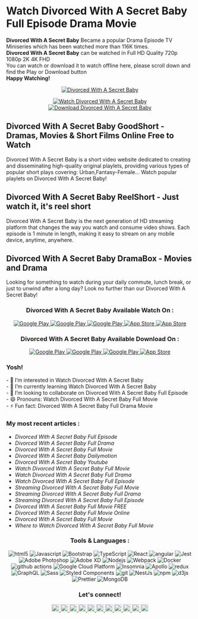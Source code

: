 # Watch Divorced With A Secret Baby Full Episode Drama Movie

<p><strong>Divorced With A Secret Baby</strong> Became a popular Drama Episode TV Miniseries
which has been watched more than 116K times.<br>
<strong>Divorced With A Secret Baby</strong> can be watched in Full HD Quality 720p 1080p 2K 4K FHD<br>
You can watch or download it to watch offline here, please scroll down and find the Play or Download button<br>
<strong>Happy Watching!</strong></p>

<p align="center">
  <a href="https://moviplex.app.link/e/w50HiSVTcTb?utm_source=github&utm_medium=banner&utm_campaign=img">
  <img alt="Divorced With A Secret Baby" src="https://i.ytimg.com/vi/fFGzNiZMjdA/hq720.jpg" />
  </a>
</p>
  
<p align="center">
  <a href="https://moviplex.app.link/e/w50HiSVTcTb?utm_source=github&utm_medium=Watch&utm_campaign=btn">
  <img alt="Watch Divorced With A Secret Baby" src="https://img.shields.io/badge/-Watch Now-2986cc?style=flat-square&logo=youtube&logoColor=white" />
  </a>
  
  <a href="https://moviplex.app.link/e/w50HiSVTcTb?utm_source=github&utm_medium=Download&utm_campaign=btn">
  <img alt="Download Divorced With A Secret Baby" src="https://img.shields.io/badge/-Download-cc0000?style=flat-square&logo=google-drive&logoColor=white" />
  </a>
</p>

## Divorced With A Secret Baby GoodShort - Dramas, Movies & Short Films Online Free to Watch
<p>
Divorced With A Secret Baby is a short video website dedicated to creating and disseminating high-quality original playlets, providing various types of popular short plays covering: Urban,Fantasy-Female... Watch popular playlets on Divorced With A Secret Baby!
</p>

## Divorced With A Secret Baby ReelShort - Just watch it, it's reel short
<p>
Divorced With A Secret Baby is the next generation of HD streaming platform that changes the way you watch and consume video shows. Each episode is 1 minute in length, making it easy to stream on any mobile device, anytime, anywhere.
</p>

## Divorced With A Secret Baby DramaBox - Movies and Drama
<p>
Looking for something to watch during your daily commute, lunch break, or just to unwind after a long day? Look no further than our Divorced With A Secret Baby!
</p>

<h3 align="center">Divorced With A Secret Baby Available Watch On :</h3>
<p align="center">
  <a href="https://moviplex.app.link/e/w50HiSVTcTb?utm_source=github&utm_medium=YouTube&utm_campaign=btn">
  <img alt="Google Play" src="https://img.shields.io/badge/-YouTube-cc0000?style=flat-square&logo=youtube&logoColor=white" />
  </a>
  <a href="https://moviplex.app.link/e/w50HiSVTcTb?utm_source=github&utm_medium=Dailymotion&utm_campaign=btn">
  <img alt="Google Play" src="https://img.shields.io/badge/-Dailymotion-5b5b5b?style=flat-square&logo=dailymotion&logoColor=white" />
  </a>
  <a href="https://moviplex.app.link/e/w50HiSVTcTb?utm_source=github&utm_medium=Netflix&utm_campaign=btn">
  <img alt="Google Play" src="https://img.shields.io/badge/-Netflix-cc0000?style=flat-square&logo=netflix&logoColor=white" />
  </a>
  <a href="https://moviplex.app.link/e/w50HiSVTcTb?utm_source=github&utm_medium=AmazonPrimeVideo&utm_campaign=btn">
  <img alt="App Store" src="https://img.shields.io/badge/-Amazon Prime Video-2986cc?style=flat-square&logo=prime&logoColor=white" />
  </a>
  <a href="https://moviplex.app.link/e/w50HiSVTcTb?utm_source=github&utm_medium=AplleTV&utm_campaign=btn">
  <img alt="App Store" src="https://img.shields.io/badge/-Apple TV-5b5b5b?style=flat-square&logo=apple-tv&logoColor=white" />
  </a>
</p>

<h3 align="center">Divorced With A Secret Baby Available Download On :</h3>
<p align="center">
  <a href="https://moviplex.app.link/e/w50HiSVTcTb?utm_source=github&utm_medium=GoogleDrive&utm_campaign=btn">
  <img alt="Google Play" src="https://img.shields.io/badge/-Google Drive-3c9216?style=flat-square&logo=google-drive&logoColor=white" />
  </a>
  <a href="https://moviplex.app.link/e/w50HiSVTcTb?utm_source=github&utm_medium=Dropbox&utm_campaign=btn">
  <img alt="Google Play" src="https://img.shields.io/badge/-Dropbox-2986cc?style=flat-square&logo=dropbox&logoColor=white" />
  </a>
  <a href="https://moviplex.app.link/e/w50HiSVTcTb?utm_source=github&utm_medium=GooglePlay&utm_campaign=btn">
  <img alt="Google Play" src="https://img.shields.io/badge/-Google%20Play-3c9216?style=flat-square&logo=google-play&logoColor=white" />
  </a>
  <a href="https://moviplex.app.link/e/w50HiSVTcTb?utm_source=github&utm_medium=AppStore&utm_campaign=btn">
  <img alt="App Store" src="https://img.shields.io/badge/-App%20Store-2986cc?style=flat-square&logo=app-store&logoColor=white" />
  </a>
</p>

### Yosh!
<p>
    - 👀 I’m interested in Watch Divorced With A Secret Baby</br>
    - 🌱 I’m currently learning Watch Divorced With A Secret Baby</br>
    - 💞️ I’m looking to collaborate on Divorced With A Secret Baby Full Episode</br>
    - 😄 Pronouns: Watch Divorced With A Secret Baby Full Movie</br>
    - ⚡ Fun fact: Divorced With A Secret Baby Full Drama Movie</br>
</p>

### My most recent articles :
<ul>
  <li><i>Divorced With A Secret Baby Full Episode</i></li>
  <li><i>Divorced With A Secret Baby Full Drama</i></li>
  <li><i>Divorced With A Secret Baby Full Movie</i></li>
  <li><i>Divorced With A Secret Baby Dailymotion</i></li>
  <li><i>Divorced With A Secret Baby Youtube</i></li>
  <li><i>Watch Divorced With A Secret Baby Full Movie</i></li>
  <li><i>Watch Divorced With A Secret Baby Full Drama</i></li>
  <li><i>Watch Divorced With A Secret Baby Full Episode</i></li>
  <li><i>Streaming Divorced With A Secret Baby Full Movie</i></li>
  <li><i>Streaming Divorced With A Secret Baby Full Drama</i></li>
  <li><i>Streaming Divorced With A Secret Baby Full Episode</i></li>
  <li><i>Divorced With A Secret Baby Full Movie FREE</i></li>
  <li><i>Divorced With A Secret Baby Full Movie Online</i></li>
  <li><i>Divorced With A Secret Baby Full Movie</i></li>
  <li><i>Where to Watch Divorced With A Secret Baby Full Movie</i></li>
</ul>

<h3 align="center">Tools & Languages :</h3>
<p align="center">
  <img alt="html5" src="https://img.shields.io/badge/-HTML5-E34F26?style=flat-square&logo=html5&logoColor=white" />
  <img alt="Javascript" src="https://img.shields.io/badge/-javascript-f7df1c?style=flat-square&logo=javascript&logoColor=black" />
  <img alt="Bootstrap" src="https://img.shields.io/badge/-bootstrap-7953b3?style=flat-square&logo=javascript&logoColor=white" />
  <img alt="TypeScript" src="https://img.shields.io/badge/-TypeScript-007ACC?style=flat-square&logo=typescript&logoColor=white" />
  <img alt="React" src="https://img.shields.io/badge/-React-45b8d8?style=flat-square&logo=react&logoColor=white" />
  <img alt="angular" src="https://img.shields.io/badge/-Angular-DD0031?style=flat-square&logo=angular&logoColor=white" />
  <img alt="Jest" src="https://img.shields.io/badge/-jest-be3d19?style=flat-square&logo=jest&logoColor=white" />
  <img alt="Adobe Photoshop" src="https://img.shields.io/badge/-adobe%20photoshop-30a8ff?style=flat-square&logo=adobe%20photoshop&logoColor=white" />
  <img alt="Adobe XD" src="https://img.shields.io/badge/-Adobe%20XD-ff62f6?style=flat-square&logo=Adobe%20XD&logoColor=white" />
  <img alt="Nodejs" src="https://img.shields.io/badge/-Nodejs-43853d?style=flat-square&logo=Node.js&logoColor=white" />
  <img alt="Webpack" src="https://img.shields.io/badge/-Webpack-8DD6F9?style=flat-square&logo=webpack&logoColor=white" />
  <img alt="Docker" src="https://img.shields.io/badge/-Docker-46a2f1?style=flat-square&logo=docker&logoColor=white" />
  <img alt="github actions" src="https://img.shields.io/badge/-Github_Actions-2088FF?style=flat-square&logo=github-actions&logoColor=white" />
  <img alt="Google Cloud Platform" src="https://img.shields.io/badge/-Google_Cloud_Platform-1a73e8?style=flat-square&logo=google-cloud&logoColor=white" />
  <img alt="Insomnia" src="https://img.shields.io/badge/-Insomnia-5849BE?style=flat-square&logo=insomnia&logoColor=white" />
  <img alt="Apollo" src="https://img.shields.io/badge/-Apollo%20GraphQL-311C87?style=flat-square&logo=apollo-graphql&logoColor=white" />
  <img alt="redux" src="https://img.shields.io/badge/-Redux-764ABC?style=flat-square&logo=redux&logoColor=white" />
  <img alt="GraphQL" src="https://img.shields.io/badge/-GraphQL-E10098?style=flat-square&logo=graphql&logoColor=white" />
  <img alt="Sass" src="https://img.shields.io/badge/-Sass-CC6699?style=flat-square&logo=sass&logoColor=white" />
  <img alt="Styled Components" src="https://img.shields.io/badge/-Styled_Components-db7092?style=flat-square&logo=styled-components&logoColor=white" />
  <img alt="git" src="https://img.shields.io/badge/-Git-F05032?style=flat-square&logo=git&logoColor=white" />
  <img alt="NestJs" src="https://img.shields.io/badge/-NestJs-ea2845?style=flat-square&logo=nestjs&logoColor=white" />
  <img alt="npm" src="https://img.shields.io/badge/-NPM-CB3837?style=flat-square&logo=npm&logoColor=white" />
  <img alt="d3js" src="https://img.shields.io/badge/-D3.js-F9A03C?style=flat-square&logo=d3.js&logoColor=white" />
  <img alt="Prettier" src="https://img.shields.io/badge/-Prettier-F7B93E?style=flat-square&logo=prettier&logoColor=white" />
  <img alt="MongoDB" src="https://img.shields.io/badge/-MongoDB-13aa52?style=flat-square&logo=mongodb&logoColor=white" />
</p>

<h3 align="center">Let's connect!</h3>
<section align="center">
<a href="https://x.com/">
  <img alt="Goo's X" width="20px" src="https://simpleicons.now.sh/x/495f7e" />
</a>
<a href="https://threads.com/">
  <img alt="Goo's Threads" width="20px" src="https://simpleicons.now.sh/threads/495f7e" />
</a>
<a href="https://facebook.com/">
  <img alt="Goo's Facebook" width="20px" src="https://simpleicons.now.sh/facebook/495f7e" />
</a>
<a href="https://instagram.com/">
  <img alt="Goo's Instagram" width="20px" src="https://simpleicons.now.sh/instagram/495f7e" />
</a>
<a href="https://youtube.com/">
  <img alt="Goo's Youtube" width="20px" src="https://simpleicons.now.sh/youtube/495f7e" />
</a>
<a href="https://pinterest.com/">
  <img alt="Goo's Pinterest" width="20px" src="https://simpleicons.now.sh/pinterest/495f7e" />
</a>
<a href="https://dailymotion.com/">
  <img alt="Goo's Dailymotion" width="20px" src="https://simpleicons.now.sh/dailymotion/495f7e" />
</a>
<a href="https://vimeo.com/">
  <img alt="Goo's Vimeo" width="20px" src="https://simpleicons.now.sh/vimeo/495f7e" />
</a>
<a href="https://rumble.com/">
  <img alt="Goo's Rumble" width="20px" src="https://simpleicons.now.sh/rumble/495f7e" />
</a>
<a href="https://blogger.com/">
  <img alt="Goo's Blogger" width="20px" src="https://simpleicons.now.sh/blogger/495f7e" />
</a>
<a href="https://wordpress.com/">
  <img alt="Goo's Wordpress" width="20px" src="https://simpleicons.now.sh/wordpress/495f7e" />
</a>
</section>
